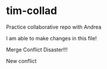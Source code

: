 # tim-collad
Practice collaborative repo with Andrea

I am able to make changes in this file!

Merge Conflict Disaster!!!

New conflict
